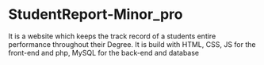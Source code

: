 # StudentReport-Minor_pro
It is a website which keeps the track record of a students entire performance throughout their Degree. It is build with HTML, CSS, JS for the front-end and php, MySQL for the back-end and database
